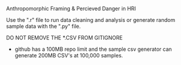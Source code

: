Anthropomorphic Framing & Percieved Danger in HRI

Use the ".r" file to run data cleaning and analysis or generate random sample data with the ".py" file.

DO NOT REMOVE THE *.CSV FROM GITIGNORE
 - github has a 100MB repo limit and the sample csv generator can generate 200MB CSV's at 100,000 samples.
